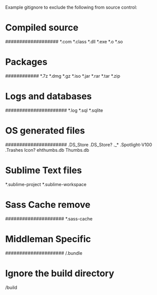 Example gitignore to exclude the following from source control:

# Compiled source #
###################
*.com
*.class
*.dll
*.exe
*.o
*.so

# Packages #
############
*.7z
*.dmg
*.gz
*.iso
*.jar
*.rar
*.tar
*.zip

# Logs and databases #
######################
*.log
*.sql
*.sqlite

# OS generated files #
######################
.DS_Store
.DS_Store?
._*
.Spotlight-V100
.Trashes
Icon?
ehthumbs.db
Thumbs.db

# Sublime Text files
*.sublime-project
*.sublime-workspace

# Sass Cache remove #
#####################
*.sass-cache

# Middleman Specific #
#####################
/.bundle

# Ignore the build directory
/build
